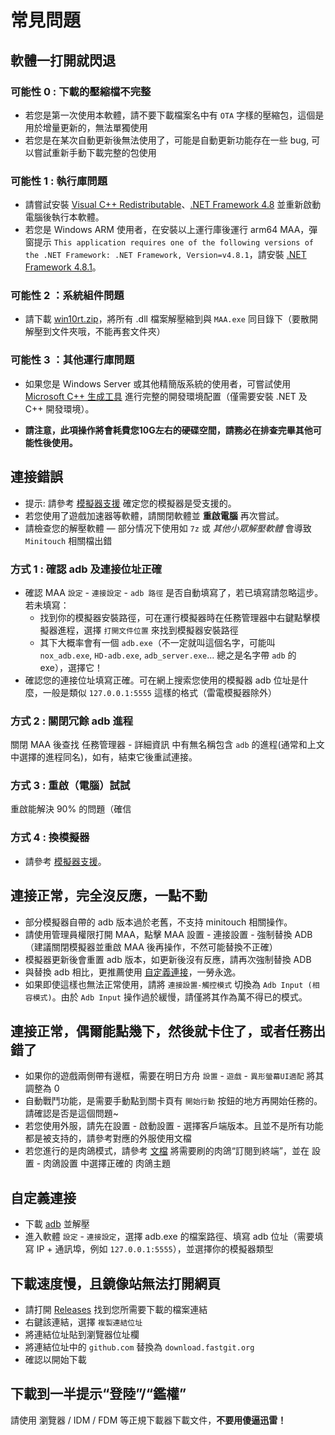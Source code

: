 # 常見問題

## 軟體一打開就閃退

### 可能性 0 : 下載的壓縮檔不完整

- 若您是第一次使用本軟體，請不要下載檔案名中有 `OTA` 字樣的壓縮包，這個是用於增量更新的，無法單獨使用
- 若您是在某次自動更新後無法使用了，可能是自動更新功能存在一些 bug, 可以嘗試重新手動下載完整的包使用

### 可能性 1 : 執行庫問題

- 請嘗試安裝 [Visual C++ Redistributable](https://docs.microsoft.com/zh-CN/cpp/windows/latest-supported-vc-redist?view=msvc-160#visual-studio-2015-2017-2019-and-2022)、[.NET Framework 4.8](https://dotnet.microsoft.com/download/dotnet-framework/net48) 並重新啟動電腦後執行本軟體。
- 若您是 Windows ARM 使用者，在安裝以上運行庫後運行 arm64 MAA，彈窗提示 `This application requires one of the following versions of the .NET Framework: .NET Framework, Version=v4.8.1`，請安裝 [.NET Framework 4.8.1](https://dotnet.microsoft.com/zh-cn/download/dotnet-framework/net481)。

### 可能性 2 ：系統組件問題

- 請下載 [win10rt.zip](https://ota.maa.plus/MaaAssistantArknights/api/binaries/win10rt.zip)，將所有 .dll 檔案解壓縮到與 `MAA.exe` 同目錄下（要散開解壓到文件夾哦，不能再套文件夾）

### 可能性 3 ：其他運行庫問題

- 如果您是 Windows Server 或其他精簡版系統的使用者，可嘗試使用 [Microsoft C++ 生成工具](https://visualstudio.microsoft.com/zh-hans/visual-cpp-build-tools/) 進行完整的開發環境配置（僅需要安裝 .NET 及 C++ 開發環境）。

- **請注意，此項操作將會耗費您10G左右的硬碟空間，請務必在排查完畢其他可能性後使用。**

## 連接錯誤

- 提示: 請參考 [模擬器支援](1.3-模擬器支援.md) 確定您的模擬器是受支援的。
- 若您使用了遊戲加速器等軟體，請關閉軟體並 **重啟電腦** 再次嘗試。
- 請檢查您的解壓軟體 — 部分情况下使用如 `7z` 或 _其他小眾解壓軟體_ 會導致 `Minitouch` 相關檔出錯

### 方式 1 : 確認 adb 及連接位址正確

- 確認 MAA `設定` - `連接設定` - `adb 路徑` 是否自動填寫了，若已填寫請忽略這步。若未填寫：
  - 找到你的模擬器安裝路徑，可在運行模擬器時在任務管理器中右鍵點擊模擬器進程，選擇 `打開文件位置` 來找到模擬器安裝路徑
  - 其下大概率會有一個 `adb.exe`（不一定就叫這個名字，可能叫 `nox_adb.exe`, `HD-adb.exe`, `adb_server.exe`... 總之是名字帶 `adb` 的 exe），選擇它！
- 確認您的連接位址填寫正確。可在網上搜索您使用的模擬器 adb 位址是什麼，一般是類似 `127.0.0.1:5555` 這樣的格式（雷電模擬器除外）

### 方式 2 : 關閉冗餘 adb 進程

關閉 MAA 後查找 任務管理器 - 詳細資訊 中有無名稱包含 `adb` 的進程(通常和上文中選擇的進程同名)，如有，結束它後重試連接。

### 方式 3 : 重啟（電腦）試試

重啟能解決 90% 的問題（確信

### 方式 4 : 換模擬器

- 請參考 [模擬器支援](1.3-模擬器支援.md)。

## 連接正常，完全沒反應，一點不動

- 部分模擬器自帶的 adb 版本過於老舊，不支持 minitouch 相關操作。
- 請使用管理員權限打開 MAA，點擊 MAA 設置 - 連接設置 - 強制替換 ADB （建議關閉模擬器並重啟 MAA 後再操作，不然可能替換不正確）
- 模擬器更新後會重置 adb 版本，如更新後沒有反應，請再次強制替換 ADB
- 與替換 adb 相比，更推薦使用 [自定義連接](1.2-常見問題.md#自定義連接)，一勞永逸。
- 如果即使這樣也無法正常使用，請將 `連接設置-觸控模式` 切換為 `Adb Input (相容模式)`。由於 `Adb Input` 操作過於緩慢，請僅將其作為萬不得已的模式。

## 連接正常，偶爾能點幾下，然後就卡住了，或者任務出錯了

- 如果你的遊戲兩側帶有邊框，需要在明日方舟 `設置` - `遊戲` - `異形螢幕UI適配` 將其調整為 0
- 自動戰鬥功能，是需要手動點到關卡頁有 `開始行動` 按鈕的地方再開始任務的。請確認是否是這個問題~
- 若您使用外服，請先在設置 - 啟動設置 - 選擇客戶端版本。且並不是所有功能都是被支持的，請參考對應的外服使用文檔
- 若您進行的是肉鴿模式，請參考 [文檔](1.1-詳細介紹.md#一鍵長草自動肉鴿) 將需要刷的肉鴿“訂閱到終端”，並在 設置 - 肉鴿設置 中選擇正確的 肉鴿主題

## 自定義連接

- 下載 [adb](https://dl.google.com/android/repository/platform-tools-latest-windows.zip) 並解壓
- 進入軟體 `設定` - `連接設定`，選擇 adb.exe 的檔案路徑、填寫 adb 位址（需要填寫 IP + 通訊埠，例如 `127.0.0.1:5555`），並選擇你的模擬器類型

## 下載速度慢，且鏡像站無法打開網頁

- 請打開 [Releases](https://github.com/MaaAssistantArknights/MaaAssistantArknights/releases) 找到您所需要下載的檔案連結
- 右鍵該連結，選擇 `複製連結位址`
- 將連結位址貼到瀏覽器位址欄
- 將連結位址中的 `github.com` 替換為 `download.fastgit.org`
- 確認以開始下載

## 下載到一半提示“登陸”/“鑑權”

請使用 瀏覽器 / IDM / FDM 等正規下載器下載文件，**不要用傻逼迅雷！**
